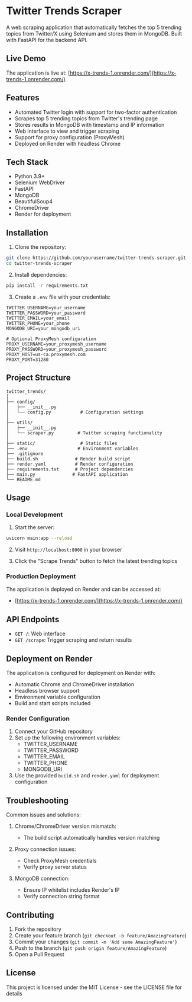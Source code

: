 # Twitter Trends Scraper

A web scraping application that automatically fetches the top 5 trending topics from Twitter/X using Selenium and stores them in MongoDB. Built with FastAPI for the backend API.

## Live Demo
The application is live at: [https://x-trends-1.onrender.com/](https://x-trends-1.onrender.com/)

## Features

- Automated Twitter login with support for two-factor authentication
- Scrapes top 5 trending topics from Twitter's trending page
- Stores results in MongoDB with timestamp and IP information
- Web interface to view and trigger scraping
- Support for proxy configuration (ProxyMesh)
- Deployed on Render with headless Chrome

## Tech Stack

- Python 3.9+
- Selenium WebDriver
- FastAPI
- MongoDB
- BeautifulSoup4
- ChromeDriver
- Render for deployment

## Installation

1. Clone the repository:
```bash
git clone https://github.com/yourusername/twitter-trends-scraper.git
cd twitter-trends-scraper
```

2. Install dependencies:
```bash
pip install -r requirements.txt
```

3. Create a `.env` file with your credentials:
```env
TWITTER_USERNAME=your_username
TWITTER_PASSWORD=your_password
TWITTER_EMAIL=your_email
TWITTER_PHONE=your_phone
MONGODB_URI=your_mongodb_uri

# Optional ProxyMesh configuration
PROXY_USERNAME=your_proxymesh_username
PROXY_PASSWORD=your_proxymesh_password
PROXY_HOST=us-ca.proxymesh.com
PROXY_PORT=31280
```

## Project Structure

```
twitter_trends/
│
├── config/
│   ├── __init__.py
│   └── config.py           # Configuration settings
│
├── utils/
│   ├── __init__.py
│   └── scraper.py         # Twitter scraping functionality
│
├── static/                 # Static files
├── .env                   # Environment variables
├── .gitignore
├── build.sh              # Render build script
├── render.yaml           # Render configuration
├── requirements.txt      # Project dependencies
├── main.py              # FastAPI application
└── README.md
```

## Usage

### Local Development
1. Start the server:
```bash
uvicorn main:app --reload
```

2. Visit `http://localhost:8000` in your browser

3. Click the "Scrape Trends" button to fetch the latest trending topics

### Production Deployment
The application is deployed on Render and can be accessed at:
- [https://x-trends-1.onrender.com/](https://x-trends-1.onrender.com/)

## API Endpoints

- `GET /`: Web interface
- `GET /scrape`: Trigger scraping and return results

## Deployment on Render

The application is configured for deployment on Render with:
- Automatic Chrome and ChromeDriver installation
- Headless browser support
- Environment variable configuration
- Build and start scripts included

### Render Configuration
1. Connect your GitHub repository
2. Set up the following environment variables:
   - TWITTER_USERNAME
   - TWITTER_PASSWORD
   - TWITTER_EMAIL
   - TWITTER_PHONE
   - MONGODB_URI
3. Use the provided `build.sh` and `render.yaml` for deployment configuration

## Troubleshooting

Common issues and solutions:

1. Chrome/ChromeDriver version mismatch:
   - The build script automatically handles version matching

2. Proxy connection issues:
   - Check ProxyMesh credentials
   - Verify proxy server status

3. MongoDB connection:
   - Ensure IP whitelist includes Render's IP
   - Verify connection string format

## Contributing

1. Fork the repository
2. Create your feature branch (`git checkout -b feature/AmazingFeature`)
3. Commit your changes (`git commit -m 'Add some AmazingFeature'`)
4. Push to the branch (`git push origin feature/AmazingFeature`)
5. Open a Pull Request

## License

This project is licensed under the MIT License - see the LICENSE file for details
